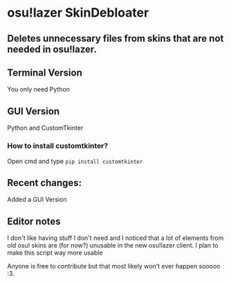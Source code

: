 # osu!lazer SkinDebloater
## Deletes unnecessary files from skins that are not needed in osu!lazer.
## Terminal Version 
You only need Python
## GUI Version 
Python and CustomTkinter
### How to install customtkinter?
Open cmd and type
`pip install customtkinter`

## Recent changes:
Added a GUI Version

## Editor notes
I don't like having stuff I don't need and I noticed that a lot of elements from old osu! skins are (for now?) unusable in the new osu!lazer client.
I plan to make this script way more usable

Anyone is free to contribute but that most likely won't ever happen sooooo :3.
